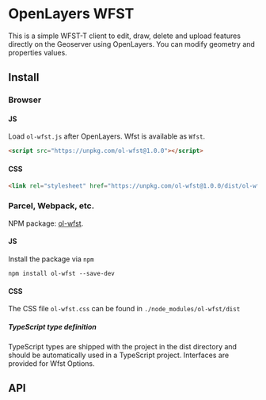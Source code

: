 # OpenLayers WFST
This is a simple WFST-T client to edit, draw, delete and upload features directly on the Geoserver using OpenLayers. You can modify geometry and properties values.

## Install

### Browser

#### JS

Load `ol-wfst.js` after OpenLayers. Wfst is available as `Wfst`.

```HTML
<script src="https://unpkg.com/ol-wfst@1.0.0"></script>
```

#### CSS

```HTML
<link rel="stylesheet" href="https://unpkg.com/ol-wfst@1.0.0/dist/ol-wfst.css" />
```

### Parcel, Webpack, etc.

NPM package: [ol-wfst](https://www.npmjs.com/package/ol-wfst).

#### JS

Install the package via `npm`

    npm install ol-wfst --save-dev

#### CSS

The CSS file `ol-wfst.css` can be found in `./node_modules/ol-wfst/dist`

##### TypeScript type definition

TypeScript types are shipped with the project in the dist directory and should be automatically used in a TypeScript project. Interfaces are provided for Wfst Options.

## API